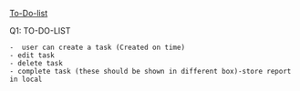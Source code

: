 <a href="https://srideviundavalli.github.io/To-do-list/">To-Do-list</a>

Q1: TO-DO-LIST

    -  user can create a task (Created on time)  
    - edit task  
    - delete task 
    - complete task (these should be shown in different box)-store report in local